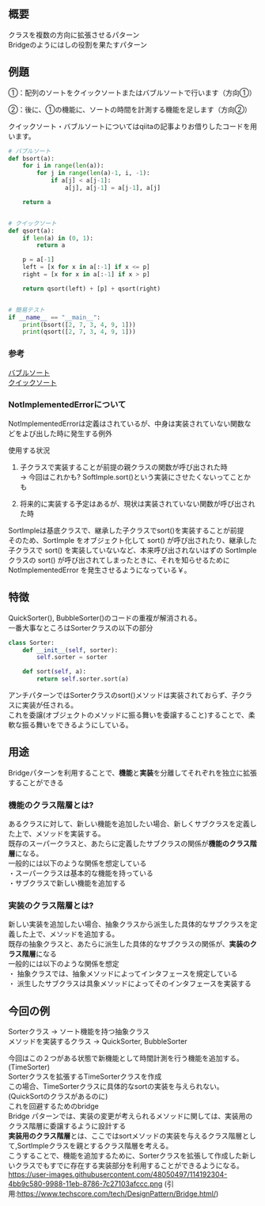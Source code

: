 ## 概要
クラスを複数の方向に拡張させるパターン  
Bridgeのようにはしの役割を果たすパターン

## 例題
①：配列のソートをクイックソートまたはバブルソートで行います（方向①）

②：後に、①の機能に、ソートの時間を計測する機能を足します（方向②）

クイックソート・バブルソートについてはqiitaの記事よりお借りしたコードを用います。

```python
# バブルソート
def bsort(a):
    for i in range(len(a)):
        for j in range(len(a)-1, i, -1):
            if a[j] < a[j-1]:
                a[j], a[j-1] = a[j-1], a[j]

    return a


# クイックソート
def qsort(a):
    if len(a) in (0, 1):
        return a

    p = a[-1]
    left = [x for x in a[:-1] if x <= p]
    right = [x for x in a[:-1] if x > p]

    return qsort(left) + [p] + qsort(right)


# 簡易テスト
if __name__ == "__main__":
    print(bsort([2, 7, 3, 4, 9, 1]))
    print(qsort([2, 7, 3, 4, 9, 1]))
```

### 参考
[バブルソート](https://medium-company.com/%E3%83%90%E3%83%96%E3%83%AB%E3%82%BD%E3%83%BC%E3%83%88/)  
[クイックソート](https://medium-company.com/%E3%82%AF%E3%82%A4%E3%83%83%E3%82%AF%E3%82%BD%E3%83%BC%E3%83%88/)

### NotImplementedErrorについて
NotImplementedErrorは定義はされているが、中身は実装されていない関数などをよび出した時に発生する例外  

使用する状況  
1. 子クラスで実装することが前提の親クラスの関数が呼び出された時  
-> 今回はこれかも? SoftImple.sort()という実装にさせたくないってことかも  

2. 将来的に実装する予定はあるが、現状は実装されていない関数が呼び出された時  

SortImpleは基底クラスで、継承した子クラスでsort()を実装することが前提  
そのため、SortImple をオブジェクト化して sort() が呼び出されたり、継承した子クラスで sort() を実装していないなど、本来呼び出されないはずの SortImple クラスの sort() が呼び出されてしまったときに、それを知らせるために NotImplementedError を発生させるようになっている￥。

## 特徴
QuickSorter(), BubbleSorter()のコードの重複が解消される。  
一番大事なところはSorterクラスの以下の部分

```python
class Sorter:
    def __init__(self, sorter):
        self.sorter = sorter

    def sort(self, a):
        return self.sorter.sort(a)
```

アンチパターンではSorterクラスのsort()メソッドは実装されておらず、子クラスに実装が任される。  
これを委譲(オブジェクトのメソッドに振る舞いを委譲すること)することで、柔軟な振る舞いをできるようにしている。

## 用途
Bridgeパターンを利用することで、**機能**と**実装**を分離してそれぞれを独立に拡張することができる  

### 機能のクラス階層とは?
あるクラスに対して、新しい機能を追加したい場合、新しくサブクラスを定義した上で、メソッドを実装する。  
既存のスーパークラスと、あたらに定義したサブクラスの関係が**機能のクラス階層**になる。  
一般的には以下のような関係を想定している  
・スーパークラスは基本的な機能を持っている  
・サブクラスで新しい機能を追加する  

### 実装のクラス階層とは?
新しい実装を追加したい場合、抽象クラスから派生した具体的なサブクラスを定義した上で、メソッドを追加する。  
既存の抽象クラスと、あたらに派生した具体的なサブクラスの関係が、**実装のクラス階層**になる  
一般的には以下のような関係を想定  
・ 抽象クラスでは、抽象メソッドによってインタフェースを規定している  
・ 派生したサブクラスは具象メソッドによってそのインタフェースを実装する

## 今回の例
Sorterクラス -> ソート機能を持つ抽象クラス  
メソッドを実装するクラス -> QuickSorter, BubbleSorter  

今回はこの２つがある状態で新機能として時間計測を行う機能を追加する。(TimeSorter)  
Sorterクラスを拡張するTimeSorterクラスを作成  
この場合、TimeSorterクラスに具体的なsortの実装を与えられない。(QuickSortのクラスがあるのに)  
これを回避するためのbridge  
Bridge パターンでは、実装の変更が考えられるメソッドに関しては、実装用のクラス階層に委譲するように設計する  
**実装用のクラス階層**とは、ここではsortメソッドの実装を与えるクラス階層として,SortImpleクラスを親とするクラス階層を考える。  
こうすることで、機能を追加するために、Sorterクラスを拡張して作成した新しいクラスでもすでに存在する実装部分を利用することができるようになる。  
https://user-images.githubusercontent.com/48050497/114192304-4bb9c580-9988-11eb-8786-7c27103afccc.png
(引用:https://www.techscore.com/tech/DesignPattern/Bridge.html/)